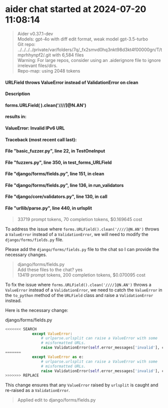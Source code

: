 
# aider chat started at 2024-07-20 11:08:14

> Aider v0.37.1-dev  
> Models: gpt-4o with diff edit format, weak model gpt-3.5-turbo  
> Git repo: ../../../../private/var/folders/7q/_fx2smvd0hq3nkt98d3kt4f00000gn/T/tmprhhynpf2/.git with 6,584 files  
> Warning: For large repos, consider using an .aiderignore file to ignore irrelevant files/dirs.  
> Repo-map: using 2048 tokens  

#### URLField throws ValueError instead of ValidationError on clean  
#### Description  
#### 	  
#### forms.URLField( ).clean('////]@N.AN')  
#### results in:  
#### 	ValueError: Invalid IPv6 URL  
#### 	Traceback (most recent call last):  
#### 	 File "basic_fuzzer.py", line 22, in TestOneInput  
#### 	 File "fuzzers.py", line 350, in test_forms_URLField  
#### 	 File "django/forms/fields.py", line 151, in clean  
#### 	 File "django/forms/fields.py", line 136, in run_validators  
#### 	 File "django/core/validators.py", line 130, in __call__  
#### 	 File "urllib/parse.py", line 440, in urlsplit  
> 33719 prompt tokens, 70 completion tokens, $0.169645 cost  

To address the issue where `forms.URLField().clean('////]@N.AN')` throws a `ValueError` instead of a `ValidationError`, we will need to modify the `django/forms/fields.py` file.

Please add the `django/forms/fields.py` file to the chat so I can provide the necessary changes.

> django/forms/fields.py  
> Add these files to the chat? yes  
> 13419 prompt tokens, 200 completion tokens, $0.070095 cost  

To fix the issue where `forms.URLField().clean('////]@N.AN')` throws a `ValueError` instead of a `ValidationError`, we need to catch the `ValueError` in the `to_python` method of the `URLField` class and raise a `ValidationError` instead.

Here is the necessary change:

django/forms/fields.py
```python
<<<<<<< SEARCH
            except ValueError:
                # urlparse.urlsplit can raise a ValueError with some
                # misformatted URLs.
                raise ValidationError(self.error_messages['invalid'], code='invalid')
=======
            except ValueError as e:
                # urlparse.urlsplit can raise a ValueError with some
                # misformatted URLs.
                raise ValidationError(self.error_messages['invalid'], code='invalid') from e
>>>>>>> REPLACE
```

This change ensures that any `ValueError` raised by `urlsplit` is caught and re-raised as a `ValidationError`.

> Applied edit to django/forms/fields.py  
